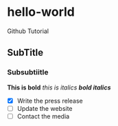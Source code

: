 # hello-world
Github Tutorial

## SubTitle
### Subsubtiitle

**This is bold** *this is italics* ***bold italics***

- [x] Write the press release
- [ ] Update the website
- [ ] Contact the media
